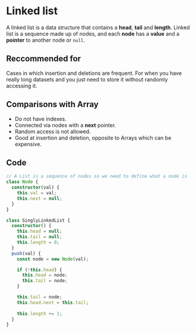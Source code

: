 # Linked list

A linked list is a data structure that contains a **head**, **tail** and **length**.
Linked list is a sequence made up of nodes, and each **node** has a **value** and a **pointer** to another node or `null`.

## Reccommended for

Cases in which insertion and deletions are frequent. For when you have really long datasets and you just need to store it without randomly accessing it.

## Comparisons with Array

- Do not have indexes.
- Connected via nodes with a **next** pointer.
- Random access is not allowed.
- Good at insertion and deletion, opposite to Arrays which can be expensive.

## Code

```typescript
// A List is a sequence of nodes so we need to define what a node is
class Node {
  constructor(val) {
    this.val = val;
    this.next = null;
  }
}

class SinglyLinkedList {
  constructor() {
    this.head = null;
    this.tail = null;
    this.length = 0;
  }
  push(val) {
    const node = new Node(val);

    if (!this.head) {
      this.head = node;
      this.tail = node;
    }

    this.tail = node;
    this.head.next = this.tail;
	
	this.length += 1;
  }
}
```
